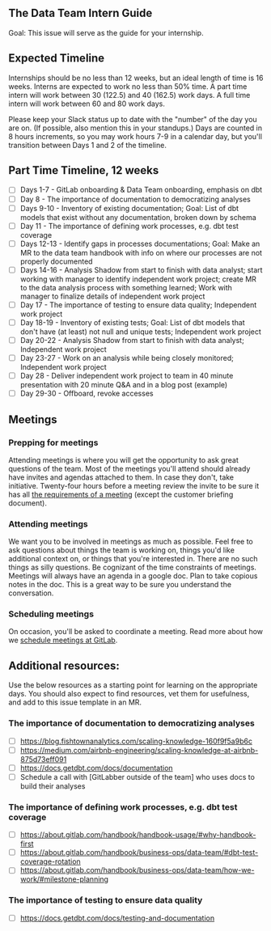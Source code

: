 ## The Data Team Intern Guide

Goal: This issue will serve as the guide for your internship.

## Expected Timeline
Internships should be no less than 12 weeks, but an ideal length of time is 16 weeks. Interns are expected to work no less than 50% time. A part time intern will work between 30 (122.5) and 40 (162.5) work days. A full time intern will work between 60 and 80 work days.

Please keep your Slack status up to date with the "number" of the day you are on. (If possible, also mention this in your standups.) Days are counted in 8 hours increments, so you may work hours 7-9 in a calendar day, but you'll transition between Days 1 and 2 of the timeline.

## Part Time Timeline, 12 weeks
- [ ] Days 1-7 - GitLab onboarding & Data Team onboarding, emphasis on dbt
- [ ] Day 8 - The importance of documentation to democratizing analyses
- [ ] Days 9-10 - Inventory of existing documentation; Goal: List of dbt models that exist without any documentation, broken down by schema
- [ ] Day 11 - The importance of defining work processes, e.g. dbt test coverage
- [ ] Days 12-13 - Identify gaps in processes documentations; Goal: Make an MR to the data team handbook with info on where our processes are not properly documented
- [ ] Days 14-16 - Analysis Shadow from start to finish with data analyst; start working with manager to identify independent work project; create MR to the data analysis process with something learned; Work with manager to finalize details of independent work project
- [ ] Day 17 - The importance of testing to ensure data quality; Independent work project
- [ ] Day 18-19 - Inventory of existing tests; Goal: List of dbt models that don't have (at least) not null and unique tests; Independent work project
- [ ] Day 20-22 - Analysis Shadow from start to finish with data analyst; Independent work project
- [ ] Day 23-27 - Work on an analysis while being closely monitored; Independent work project
- [ ] Day 28 - Deliver independent work project to team in 40 minute presentation with 20 minute Q&A and in a blog post (example)
- [ ] Day 29-30 - Offboard, revoke accesses

## Meetings
### Prepping for meetings
Attending meetings is where you will get the opportunity to ask great questions of the team.
Most of the meetings you'll attend should already have invites and agendas attached to them. In case they don't, take initiative. Twenty-four hours before a meeting review the invite to be sure it has all [the requirements of a meeting](https://docs.google.com/document/d/1qj4MRlIXXGs4Jni0ITYp1uaHDQr53IvOqmpN-47RD-k/edit#heading=h.954v91mukl7r) (except the customer briefing document).

### Attending meetings
We want you to be involved in meetings as much as possible. Feel free to ask questions about things the team is working on, things you'd like additional context on, or things that you're interested in. There are no such things as silly questions. Be cognizant of the time constraints of meetings.
Meetings will always have an agenda in a google doc. Plan to take copious notes in the doc. This is a great way to be sure you understand the conversation.

### Scheduling meetings
On occasion, you'll be asked to coordinate a meeting. Read more about how we [schedule meetings at GitLab](https://about.gitlab.com/handbook/communication/#scheduling-meetings).

## Additional resources:
Use the below resources as a starting point for learning on the appropriate days. You should also expect to find resources, vet them for usefulness, and add to this issue template in an MR. 

### The importance of documentation to democratizing analyses
* [ ]  https://blog.fishtownanalytics.com/scaling-knowledge-160f9f5a9b6c
* [ ]  https://medium.com/airbnb-engineering/scaling-knowledge-at-airbnb-875d73eff091
* [ ]  https://docs.getdbt.com/docs/documentation
* [ ]  Schedule a call with [GitLabber outside of the team] who uses docs to build their analyses
### The importance of defining work processes, e.g. dbt test coverage
* [ ] https://about.gitlab.com/handbook/handbook-usage/#why-handbook-first
* [ ] https://about.gitlab.com/handbook/business-ops/data-team/#dbt-test-coverage-rotation
* [ ] https://about.gitlab.com/handbook/business-ops/data-team/how-we-work/#milestone-planning
### The importance of testing to ensure data quality
* [ ]  https://docs.getdbt.com/docs/testing-and-documentation
